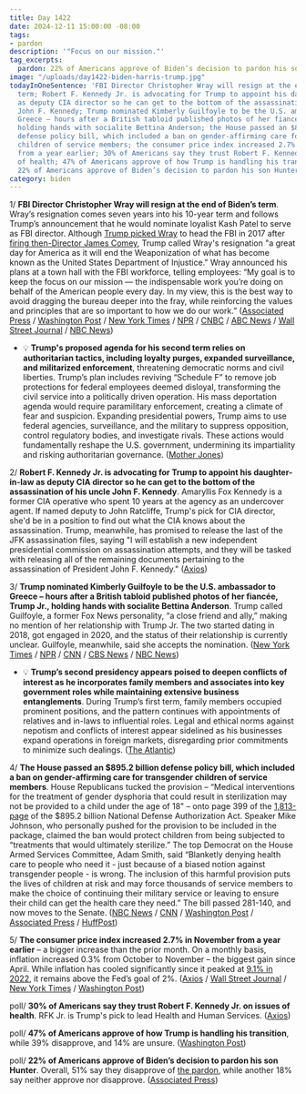 ```yaml
---
title: Day 1422
date: 2024-12-11 15:00:00 -08:00
tags:
- pardon
description: '"Focus on our mission."'
tag_excerpts:
  pardon: 22% of Americans approve of Biden’s decision to pardon his son Hunter.
image: "/uploads/day1422-biden-harris-trump.jpg"
todayInOneSentence: 'FBI Director Christopher Wray will resign at the end of Biden’s
  term; Robert F. Kennedy Jr. is advocating for Trump to appoint his daughter-in-law
  as deputy CIA director so he can get to the bottom of the assassination of his uncle
  John F. Kennedy; Trump nominated Kimberly Guilfoyle to be the U.S. ambassador to
  Greece – hours after a British tabloid published photos of her fiancée, Trump Jr.,
  holding hands with socialite Bettina Anderson; the House passed an $895.2 billion
  defense policy bill, which included a ban on gender-affirming care for transgender
  children of service members; the consumer price index increased 2.7% in November
  from a year earlier; 30% of Americans say they trust Robert F. Kennedy Jr. on issues
  of health; 47% of Americans approve of how Trump is handling his transition; and
  22% of Americans approve of Biden’s decision to pardon his son Hunter. '
category: biden
---
```


1/ **FBI Director Christopher Wray will resign at the end of Biden’s term**. Wray’s resignation comes seven years into his 10-year term and follows Trump’s announcement that he would nominate loyalist Kash Patel to serve as FBI director. Although [Trump picked Wray](https://whatthefuckjusthappenedtoday.com/2017/06/07/Day-139/#10-trump%E2%80%99s-pick-for-fbi-director-bli) to head the FBI in 2017 after [firing then-Director James Comey](https://whatthefuckjusthappenedtoday.com/2017/05/09/Day-110/#1-trump-fired-james-comey-on-the-rec), Trump called Wray's resignation "a great day for America as it will end the Weaponization of what has become known as the United States Department of Injustice." Wray announced his plans at a town hall with the FBI workforce, telling employees: “My goal is to keep the focus on our mission — the indispensable work you’re doing on behalf of the American people every day. In my view, this is the best way to avoid dragging the bureau deeper into the fray, while reinforcing the values and principles that are so important to how we do our work.” ([Associated Press](https://apnews.com/article/wray-fbi-director-resign-trump-patel-ca7553c92819b5487ce12de252a5a543) / [Washington Post](https://www.washingtonpost.com/national-security/2024/12/11/christopher-wray-resigns-fbi-director-trump-nominee/) / [New York Times](https://www.nytimes.com/live/2024/12/11/us/trump-news) / [NPR](https://www.npr.org/2024/12/11/g-s1-33710/trump-fbi-wray-resigns) / [CNBC](https://www.cnbc.com/2024/12/11/fbi-director-christopher-wray-to-resign-before-trump-takes-office.html) / [ABC News](https://abcnews.go.com/Politics/fbi-director-chris-wray-resigning-amid-pressure-trump/story?id=116653050) / [Wall Street Journal](https://www.wsj.com/politics/policy/christopher-wray-fbi-director-resigns-69069f42) / [NBC News](https://www.nbcnews.com/politics/justice-department/fbi-director-chris-wray-says-resign-ahead-trumps-inauguration-rcna183808))

* 💡 **Trump's proposed agenda for his second term relies on authoritarian tactics, including loyalty purges, expanded surveillance, and militarized enforcement**, threatening democratic norms and civil liberties. Trump’s plan includes reviving “Schedule F” to remove job protections for federal employees deemed disloyal, transforming the civil service into a politically driven operation. His mass deportation agenda would require paramilitary enforcement, creating a climate of fear and suspicion. Expanding presidential powers, Trump aims to use federal agencies, surveillance, and the military to suppress opposition, control regulatory bodies, and investigate rivals. These actions would fundamentally reshape the U.S. government, undermining its impartiality and risking authoritarian governance. ([Mother Jones](https://www.motherjones.com/politics/2024/12/biden-trump-federal-power-police-state/))

2/ **Robert F. Kennedy Jr. is advocating for Trump to appoint his daughter-in-law as deputy CIA director so he can get to the bottom of the assassination of his uncle John F. Kennedy**. Amaryllis Fox Kennedy is a former CIA operative who spent 10 years at the agency as an undercover agent. If named deputy to John Ratcliffe, Trump's pick for CIA director, she'd be in a position to find out what the CIA knows about the assassination. Trump, meanwhile, has promised to release the last of the JFK assassination files, saying "I will establish a new independent presidential commission on assassination attempts, and they will be tasked with releasing all of the remaining documents pertaining to the assassination of President John F. Kennedy." ([Axios](https://www.axios.com/2024/12/11/rfk-jr-cia-jfk-kennedy-assassination-amaryllis-fox))

3/ **Trump nominated Kimberly Guilfoyle to be the U.S. ambassador to Greece – hours after a British tabloid published photos of her fiancée, Trump Jr., holding hands with socialite Bettina Anderson**. Trump called Guilfoyle, a former Fox News personality, “a close friend and ally,” making no mention of her relationship with Trump Jr. The two started dating in 2018, got engaged in 2020, and the status of their relationship is currently unclear. Guilfoyle, meanwhile, said she accepts the nomination. ([New York Times](https://www.nytimes.com/2024/12/10/style/kimberly-guilfoyle-trump-greece-ambassador.html) / [NPR](https://www.npr.org/2024/12/11/nx-s1-5225390/trump-kimberly-guilfoyle-ambassador-greece) / [CNN](https://www.cnn.com/2024/12/10/politics/trump-picks-kimberly-guilfoyle-greece-ambassador/) / [CBS News](https://www.cbsnews.com/news/trump-kimberly-guilfoyle-greece-ambassador/) / [NBC News](https://www.nbcnews.com/politics/donald-trump/trump-picks-kimberly-guilfoyle-tom-barrack-ambassadors-greece-turkey-rcna183708))

* 💡 **Trump’s second presidency appears poised to deepen conflicts of interest as he incorporates family members and associates into key government roles while maintaining extensive business entanglements**. During Trump’s first term, family members occupied prominent positions, and the pattern continues with appointments of relatives and in-laws to influential roles. Legal and ethical norms against nepotism and conflicts of interest appear sidelined as his businesses expand operations in foreign markets, disregarding prior commitments to minimize such dealings. ([The Atlantic](https://www.theatlantic.com/newsletters/archive/2024/12/the-trump-familys-many-entanglements/680952/))

4/ **The House passed an $895.2 billion defense policy bill, which included a ban on gender-affirming care for transgender children of service members**. House Republicans tucked the provision – “Medical interventions for the treatment of gender dysphoria that could result in sterilization may not be provided to a child under the age of 18" – onto page 399 of the [1,813-page](https://docs.house.gov/billsthisweek/20241209/RCP_HR5009_xml%5B89%5D.pdf) of the $895.2 billion National Defense Authorization Act. Speaker Mike Johnson, who personally pushed for the provision to be included in the package, claimed the ban would protect children from being subjected to “treatments that would ultimately sterilize.” The top Democrat on the House Armed Services Committee, Adam Smith, said “Blanketly denying health care to people who need it - just because of a biased notion against transgender people - is wrong. The inclusion of this harmful provision puts the lives of children at risk and may force thousands of service members to make the choice of continuing their military service or leaving to ensure their child can get the health care they need.” The bill passed 281-140, and now moves to the Senate. ([NBC News](https://www.nbcnews.com/politics/congress/house-poised-pass-massive-defense-bill-ban-gender-affirming-care-trans-rcna183810) / [CNN](https://www.cnn.com/2024/12/11/politics/house-vote-ndaa-transgender-children/index.html) / [Washington Post](https://www.washingtonpost.com/national-security/2024/12/11/ndaa-pentagon-transgender-care-children/) / [Associated Press](https://apnews.com/article/military-pay-raise-transgender-care-defense-bill-53c929ef534d906f721426f41b23a53c) / [HuffPost](https://www.huffpost.com/entry/republicans-transgender-youth-defense-bill_n_67586f42e4b00d5a137d6b94))

5/ **The consumer price index increased 2.7% in November from a year earlier** – a bigger increase than the prior month. On a monthly basis, inflation increased 0.3% from October to November – the biggest gain since April. While inflation has cooled significantly since it peaked at [9.1% in 2022](https://whatthefuckjusthappenedtoday.com/2022/07/13/day-540/#1-inflation-climbed-to-9-1-in-june-c), it remains above the Fed’s goal of 2%. ([Axios](https://www.axios.com/2024/12/11/cpi-report-november-inflation-economy) / [Wall Street Journal](https://www.wsj.com/economy/cpi-report-inflation-november-interest-rate-d2520eaa) / [New York Times](https://www.nytimes.com/2024/12/11/business/inflation-cpi-november.html) / [Washington Post](https://www.washingtonpost.com/business/2024/12/11/cpi-november-inflation-insurance/))

poll/ **30% of Americans say they trust Robert F. Kennedy Jr. on issues of health**. RFK Jr. is Trump's pick to lead Health and Human Services. ([Axios](https://www.axios.com/2024/12/11/trump-rfk-jr-american-distrust-health-poll))

poll/ **47% of Americans approve of how Trump is handling his transition**, while 39% disapprove, and 14% are unsure. ([Washington Post](https://www.washingtonpost.com/politics/2024/12/11/trump-administration-transition/#link-AR37LAMV7RGMRBNK53RP7UFJZI))

poll/ **22% of Americans approve of Biden’s decision to pardon his son Hunter**. Overall, 51% say they disapprove of [the pardon](https://whatthefuckjusthappenedtoday.com/wtf-is/pardon/), while another 18% say neither approve nor disapprove. ([Associated Press](https://apnews.com/article/hunter-biden-pardon-poll-approve-disapprove-survey-cb7b7e4931b0a778bd0a68cc1733c4a9))